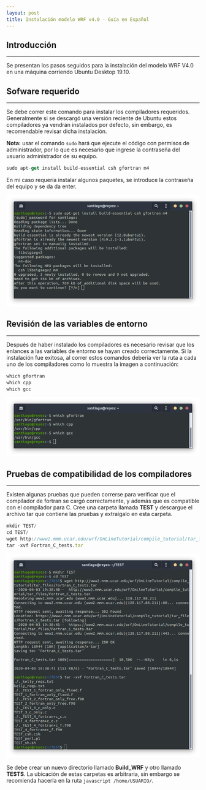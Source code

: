 ```yaml
---
layout: post
title: Instalación modelo WRF v4.0 - Guía en Español
---
```


## Introducción
------
Se presentan los pasos seguidos para la instalación del modelo WRF V4.0 en una máquina corriendo Ubuntu Desktop 19.10.

## Sofware requerido
------
Se debe correr este comando para instalar los compiladores requeridos. Generalmente si se descargó una versión reciente de Ubuntu estos compiladores ya vendrán instalados por defecto, sin embargo, es recomendable revisar dicha instalación.

**Nota:** usar el comando `sudo` hará que ejecute el código con permisos de administrador, por lo que es necesario que ingrese la contraseña del usuario administrador de su equipo.

```javascript
sudo apt-get install build-essential csh gfortran m4
```

En mi caso requería instalar algunos paquetes, se introduce la contraseña del equipo y se da da enter.

![Instalacion compiladores](/images/F1.png)


## Revisión de las variables de entorno
-----
Después de haber instalado los compiladores es necesario revisar que los enlances a las variables de entorno se hayan creado correctamente. Si la instalación fue exitosa, al correr estos comandos debería ver la ruta a cada uno de los compiladores como lo muestra la imagen a continuación:

```javascript
which gfortran
which cpp
which gcc
```

![Variable de entorno](/images/F2.png)

## Pruebas de compatibilidad de los compiladores
-----
Existen algunas pruebas que pueden correrse para verificar que el compilador de fortran se cargó correctamente, y además que es compatible con el compilador para C. Cree una carpeta llamada **TEST** y descargue el archivo tar que contiene las pruebas y extraígalo en esta carpeta.

```javascript
mkdir TEST/
cd TEST/
wget http://www2.mmm.ucar.edu/wrf/OnLineTutorial/compile_tutorial/tar_files/Fortran_C_tests.tar
tar -xvf Fortran_C_tests.tar
```
![Descarga pruebas](/images/F3.png)



Se debe crear un nuevo directorio llamado **Build_WRF** y otro llamado **TESTS**. La ubicación de estas carpetas es arbitraria, sin embargo se recomienda hacerla en la ruta ```javascript /home/USUARIO/```. 
